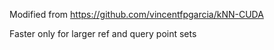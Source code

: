 Modified from https://github.com/vincentfpgarcia/kNN-CUDA

Faster only for larger ref and query point sets